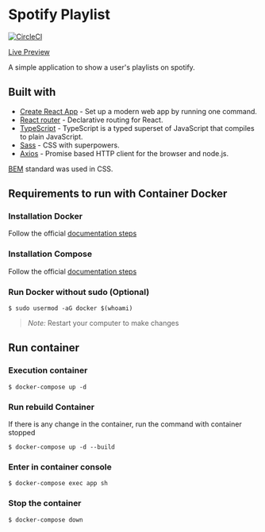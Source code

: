 # Spotify Playlist

[![CircleCI](https://circleci.com/gh/johnatandias/spotify-playlists/tree/master.svg?style=svg)](https://circleci.com/gh/johnatandias/spotify-playlists/tree/master)

[Live Preview](https://playlist-spotify.herokuapp.com)

A simple application to show a user's playlists on spotify.

## Built with

- [Create React App](https://create-react-app.dev/) - Set up a modern web app by running one command.
- [React router](https://reacttraining.com/react-router/) - Declarative routing for React.
- [TypeScript](https://www.typescriptlang.org) - TypeScript is a typed superset of JavaScript that compiles to plain JavaScript.
- [Sass](https://sass-lang.com/) - CSS with superpowers.
- [Axios](https://github.com/axios/axios) - Promise based HTTP client for the browser and node.js.

[BEM](http://getbem.com) standard was used in CSS.

## Requirements to run with Container Docker

### Installation Docker

Follow the official [documentation steps](https://docs.docker.com/install/)

### Installation Compose

Follow the official [documentation steps](https://docs.docker.com/compose/install/)

### Run Docker without sudo (Optional)

```console
$ sudo usermod -aG docker $(whoami)
```

> _Note:_ Restart your computer to make changes

## Run container

### Execution container

```console
$ docker-compose up -d
```

### Run rebuild Container

If there is any change in the container, run the command with container stopped

```console
$ docker-compose up -d --build
```

### Enter in container console

```console
$ docker-compose exec app sh
```

### Stop the container

```console
$ docker-compose down
```
